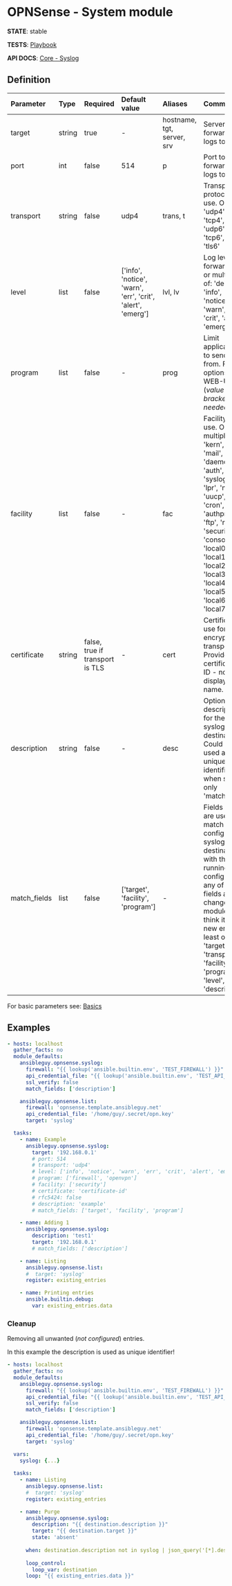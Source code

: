 # OPNSense - System module

**STATE**: stable

**TESTS**: [Playbook](https://github.com/ansibleguy/collection_opnsense/blob/stable/tests/syslog.yml)

**API DOCS**: [Core - Syslog](https://docs.opnsense.org/development/api/core/syslog.html)

## Definition

| Parameter   | Type   | Required                        | Default value                                               | Aliases                    | Comment                                                                                                                                                                                                                                                          |
|:------------|:-------|:--------------------------------|:------------------------------------------------------------|:---------------------------|:-----------------------------------------------------------------------------------------------------------------------------------------------------------------------------------------------------------------------------------------------------------------|
| target      | string | true                            | -                                                           | hostname, tgt, server, srv | Server to forward the logs to                                                                                                                                                                                                                                    |
| port        | int    | false    | 514                                                         | p                          | Port to forward the logs to                                                                                                                                                                                                                                      |
| transport   | string | false                           | udp4                                                        | trans, t                   | Transport protocol to use. One of: 'udp4', 'tcp4', 'udp6', 'tcp6', 'tls4', 'tls6'                                                                                                                                                                                |
| level       | list   | false                           | ['info', 'notice', 'warn', 'err', 'crit', 'alert', 'emerg'] | lvl, lv                    | Log levels to forward. One or multiple of: 'debug', 'info', 'notice', 'warn', 'err', 'crit', 'alert', 'emerg'                                                                                                                                                    |
| program     | list   | false                           | -                                                           | prog                       | Limit applications to send logs from. For options see WEB-UI (_value in brackets needed_).                                                                                                                                                                       |
| facility    | list   | false                           | -                                                           | fac                        | Facility to use. One of multiple of: 'kern', 'user', 'mail', 'daemon', 'auth', 'syslog', 'lpr', 'news', 'uucp', 'cron', 'authpriv', 'ftp', 'ntp', 'security', 'console', 'local0', 'local1', 'local2', 'local3', 'local4', 'local5', 'local6', 'local7'          |
| certificate | string | false, true if transport is TLS | -                                                           | cert                       | Certificate to use for encrypted transport. Provide the certificates ID - not display name.                                                                                                                                                                      |
| description | string | false | -                                                           | desc                       | Optional description for the syslog-destination. Could be used as unique-identifier when set as only 'match_field'.                                                                                                                                              |
| match_fields | list   | false    | ['target', 'facility', 'program'] | -          | Fields that are used to match configured syslog-destinations with the running config - if any of those fields are changed, the module will think it's a new entry. At least one of: 'target', 'transport', 'facility', 'program', 'level', 'port', 'description' |

For basic parameters see: [Basics](https://github.com/ansibleguy/collection_opnsense/blob/stable/docs/use_basic.md#definition)


## Examples

```yaml
- hosts: localhost
  gather_facts: no
  module_defaults:
    ansibleguy.opnsense.syslog:
      firewall: "{{ lookup('ansible.builtin.env', 'TEST_FIREWALL') }}"
      api_credential_file: "{{ lookup('ansible.builtin.env', 'TEST_API_KEY') }}"
      ssl_verify: false
      match_fields: ['description']

    ansibleguy.opnsense.list:
      firewall: 'opnsense.template.ansibleguy.net'
      api_credential_file: '/home/guy/.secret/opn.key'
      target: 'syslog'

  tasks:
    - name: Example
      ansibleguy.opnsense.syslog:
        target: '192.168.0.1'
        # port: 514
        # transport: 'udp4'
        # level: ['info', 'notice', 'warn', 'err', 'crit', 'alert', 'emerg']
        # program: ['firewall', 'openvpn']
        # facility: ['security']
        # certificate: 'certificate-id'
        # rfc5424: false
        # description: 'example'
        # match_fields: ['target', 'facility', 'program']

    - name: Adding 1
      ansibleguy.opnsense.syslog:
        description: 'test1'
        target: '192.168.0.1'
        # match_fields: ['description']

    - name: Listing
      ansibleguy.opnsense.list:
      #  target: 'syslog'
      register: existing_entries

    - name: Printing entries
      ansible.builtin.debug:
        var: existing_entries.data
```

### Cleanup

Removing all unwanted (_not configured_) entries.

In this example the description is used as unique identifier!

```yaml
- hosts: localhost
  gather_facts: no
  module_defaults:
    ansibleguy.opnsense.syslog:
      firewall: "{{ lookup('ansible.builtin.env', 'TEST_FIREWALL') }}"
      api_credential_file: "{{ lookup('ansible.builtin.env', 'TEST_API_KEY') }}"
      ssl_verify: false
      match_fields: ['description']

    ansibleguy.opnsense.list:
      firewall: 'opnsense.template.ansibleguy.net'
      api_credential_file: '/home/guy/.secret/opn.key'
      target: 'syslog'

  vars:
    syslog: {...}
  
  tasks:
    - name: Listing
      ansibleguy.opnsense.list:
      #  target: 'syslog'
      register: existing_entries

    - name: Purge
      ansibleguy.opnsense.syslog:
        description: "{{ destination.description }}"
        target: "{{ destination.target }}"
        state: 'absent'
    
      when: destination.description not in syslog | json_query('[*].description')
    
      loop_control:
        loop_var: destination
      loop: "{{ existing_entries.data }}"
```

